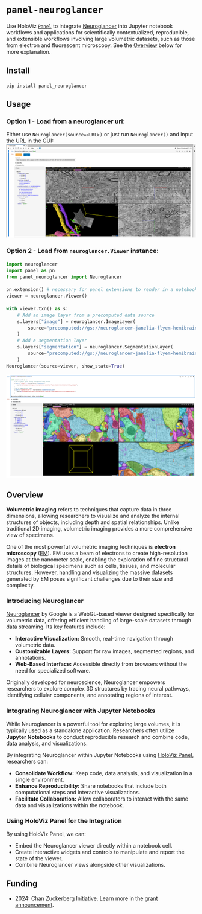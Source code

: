 # `panel-neuroglancer`

Use HoloViz [`Panel`](https://panel.holoviz.org/) to integrate [Neuroglancer](https://www.github.com/google/neuroglancer) into Jupyter notebook workflows and applications for scientifically contextualized, reproducible, and extensible workflows involving large volumetric datasets, such as those from electron and fluorescent microscopy. See the [Overview](#overview) below for more explanation.

## Install

`pip install panel_neuroglancer`

## Usage

### Option 1 - Load from a neuroglancer url:

Either use `Neuroglancer(source=<URL>)` or just run `Neuroglancer()` and input the URL in the GUI:
![](assets/demo_fromurl.png)


### Option 2 - Load from `neuroglancer.Viewer` instance:

```python
import neuroglancer
import panel as pn
from panel_neuroglancer import Neuroglancer

pn.extension() # necessary for panel extensions to render in a notebook
viewer = neuroglancer.Viewer()

with viewer.txn() as s:
    # Add an image layer from a precomputed data source
    s.layers["image"] = neuroglancer.ImageLayer(
        source="precomputed://gs://neuroglancer-janelia-flyem-hemibrain/emdata/clahe_yz/jpeg",
    )
    # Add a segmentation layer
    s.layers["segmentation"] = neuroglancer.SegmentationLayer(
        source="precomputed://gs://neuroglancer-janelia-flyem-hemibrain/v1.1/segmentation",
    )
Neuroglancer(source=viewer, show_state=True)
```

![](assets/demo_fromviewer.png)

## Overview

**Volumetric imaging** refers to techniques that capture data in three dimensions, allowing researchers to visualize and analyze the internal structures of objects, including depth and spatial relationships. Unlike traditional 2D imaging, volumetric imaging provides a more comprehensive view of specimens.

One of the most powerful volumetric imaging techniques is **electron microscopy** ([EM](https://en.wikipedia.org/wiki/Electron_microscope)). EM uses a beam of electrons to create high-resolution images at the nanometer scale, enabling the exploration of fine structural details of biological specimens such as cells, tissues, and molecular structures. However, handling and visualizing the massive datasets generated by EM poses significant challenges due to their size and complexity.

### Introducing Neuroglancer

[Neuroglancer](https://github.com/google/neuroglancer) by Google is a WebGL-based viewer designed specifically for volumetric data, offering efficient handling of large-scale datasets through data streaming. Its key features include:

- **Interactive Visualization:** Smooth, real-time navigation through volumetric data.
- **Customizable Layers:** Support for raw images, segmented regions, and annotations.
- **Web-Based Interface:** Accessible directly from browsers without the need for specialized software.

Originally developed for neuroscience, Neuroglancer empowers researchers to explore complex 3D structures by tracing neural pathways, identifying cellular components, and annotating regions of interest.

### Integrating Neuroglancer with Jupyter Notebooks

While Neuroglancer is a powerful tool for exploring large volumes, it is typically used as a standalone application. Researchers often utilize **Jupyter Notebooks** to conduct reproducible research and combine code, data analysis, and visualizations.

By integrating Neuroglancer within Jupyter Notebooks using [HoloViz Panel](https://panel.holoviz.org/), researchers can:

- **Consolidate Workflow:** Keep code, data analysis, and visualization in a single environment.
- **Enhance Reproducibility:** Share notebooks that include both computational steps and interactive visualizations.
- **Facilitate Collaboration:** Allow collaborators to interact with the same data and visualizations within the notebook.

### Using HoloViz Panel for the Integration

By using HoloViz Panel, we can:

- Embed the Neuroglancer viewer directly within a notebook cell.
- Create interactive widgets and controls to manipulate and report the state of the viewer.
- Combine Neuroglancer views alongside other visualizations.

## Funding

- 2024: Chan Zuckerberg Initiative. Learn more in the [grant announcement](https://blog.bokeh.org/announcing-czi-funding-for-bokeh-for-bioscience-5f74426c011a).
